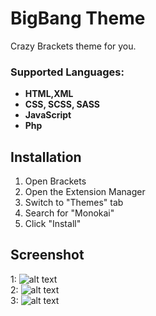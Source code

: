 BigBang Theme
==============================================
Crazy Brackets theme for you.


### Supported Languages:
- **HTML,XML**
- **CSS, SCSS, SASS**
- **JavaScript**
- **Php**

Installation
---

1. Open Brackets
2. Open the Extension Manager
3. Switch to "Themes" tab
4. Search for "Monokai"
5. Click "Install"

## Screenshot
1:
![alt text](https://raw.githubusercontent.com/hosein2398/BigBang/master/screenshots/1.JPG)
<br>
2:
![alt text](https://raw.githubusercontent.com/hosein2398/BigBang/master/screenshots/2.PNG)
<br>
3:
![alt text](https://raw.githubusercontent.com/hosein2398/BigBang/master/screenshots/3.PNG)


